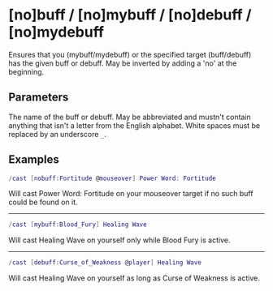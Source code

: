 # [no]buff / [no]mybuff / [no]debuff / [no]mydebuff

Ensures that you (mybuff/mydebuff) or the specified target (buff/debuff) has
the given buff or debuff. May be inverted by adding a 'no' at the beginning.

## Parameters

The name of the buff or debuff. May be abbreviated and mustn't contain anything
that isn't a letter from the English alphabet. White spaces must be replaced by
an underscore `_`.

## Examples

```lua
/cast [nobuff:Fortitude @mouseover] Power Word: Fortitude
```

Will cast Power Word: Fortitude on your mouseover target if no such buff could be found on it.

---

```lua
/cast [mybuff:Blood_Fury] Healing Wave
```

Will cast Healing Wave on yourself only while Blood Fury is active.

---

```lua
/cast [debuff:Curse_of_Weakness @player] Healing Wave
```

Will cast Healing Wave on yourself as long as Curse of Weakness is active.